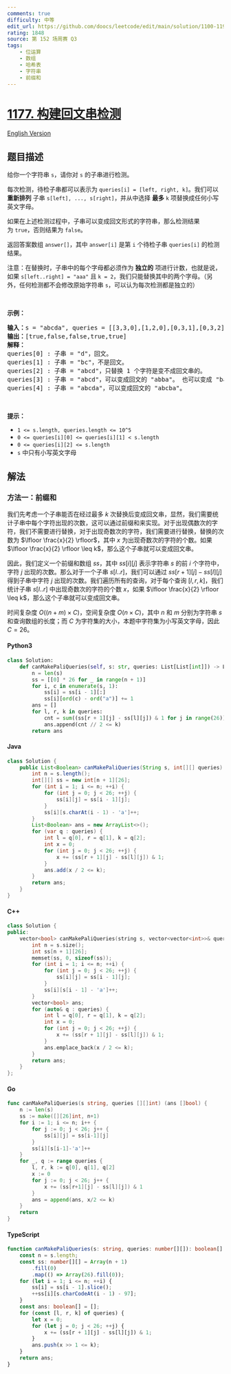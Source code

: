 ```yaml
---
comments: true
difficulty: 中等
edit_url: https://github.com/doocs/leetcode/edit/main/solution/1100-1199/1177.Can%20Make%20Palindrome%20from%20Substring/README.md
rating: 1848
source: 第 152 场周赛 Q3
tags:
    - 位运算
    - 数组
    - 哈希表
    - 字符串
    - 前缀和
---
```


<!-- problem:start -->

# [1177. 构建回文串检测](https://leetcode.cn/problems/can-make-palindrome-from-substring)

[English Version](/solution/1100-1199/1177.Can%20Make%20Palindrome%20from%20Substring/README_EN.md)

## 题目描述

<!-- description:start -->

<p>给你一个字符串&nbsp;<code>s</code>，请你对&nbsp;<code>s</code>&nbsp;的子串进行检测。</p>

<p>每次检测，待检子串都可以表示为&nbsp;<code>queries[i] = [left, right, k]</code>。我们可以 <strong>重新排列</strong> 子串&nbsp;<code>s[left], ..., s[right]</code>，并从中选择 <strong>最多</strong> <code>k</code>&nbsp;项替换成任何小写英文字母。&nbsp;</p>

<p>如果在上述检测过程中，子串可以变成回文形式的字符串，那么检测结果为&nbsp;<code>true</code>，否则结果为&nbsp;<code>false</code>。</p>

<p>返回答案数组&nbsp;<code>answer[]</code>，其中&nbsp;<code>answer[i]</code>&nbsp;是第&nbsp;<code>i</code>&nbsp;个待检子串&nbsp;<code>queries[i]</code>&nbsp;的检测结果。</p>

<p>注意：在替换时，子串中的每个字母都必须作为 <strong>独立的</strong> 项进行计数，也就是说，如果&nbsp;<code>s[left..right] = &quot;aaa&quot;</code>&nbsp;且&nbsp;<code>k = 2</code>，我们只能替换其中的两个字母。（另外，任何检测都不会修改原始字符串 <code>s</code>，可以认为每次检测都是独立的）</p>

<p>&nbsp;</p>

<p><strong>示例：</strong></p>

<pre><strong>输入：</strong>s = &quot;abcda&quot;, queries = [[3,3,0],[1,2,0],[0,3,1],[0,3,2],[0,4,1]]
<strong>输出：</strong>[true,false,false,true,true]
<strong>解释：</strong>
queries[0] : 子串 = &quot;d&quot;，回文。
queries[1] :&nbsp;子串 = &quot;bc&quot;，不是回文。
queries[2] :&nbsp;子串 = &quot;abcd&quot;，只替换 1 个字符是变不成回文串的。
queries[3] :&nbsp;子串 = &quot;abcd&quot;，可以变成回文的 &quot;abba&quot;。 也可以变成 &quot;baab&quot;，先重新排序变成 &quot;bacd&quot;，然后把 &quot;cd&quot; 替换为 &quot;ab&quot;。
queries[4] :&nbsp;子串 = &quot;abcda&quot;，可以变成回文的 &quot;abcba&quot;。
</pre>

<p>&nbsp;</p>

<p><strong>提示：</strong></p>

<ul>
	<li><code>1 &lt;= s.length,&nbsp;queries.length&nbsp;&lt;= 10^5</code></li>
	<li><code>0 &lt;= queries[i][0] &lt;= queries[i][1] &lt;&nbsp;s.length</code></li>
	<li><code>0 &lt;= queries[i][2] &lt;= s.length</code></li>
	<li><code>s</code> 中只有小写英文字母</li>
</ul>

<!-- description:end -->

## 解法

<!-- solution:start -->

### 方法一：前缀和

我们先考虑一个子串能否在经过最多 $k$ 次替换后变成回文串，显然，我们需要统计子串中每个字符出现的次数，这可以通过前缀和来实现。对于出现偶数次的字符，我们不需要进行替换，对于出现奇数次的字符，我们需要进行替换，替换的次数为 $\lfloor \frac{x}{2} \rfloor$，其中 $x$ 为出现奇数次的字符的个数。如果 $\lfloor \frac{x}{2} \rfloor \leq k$，那么这个子串就可以变成回文串。

因此，我们定义一个前缀和数组 $ss$，其中 $ss[i][j]$ 表示字符串 $s$ 的前 $i$ 个字符中，字符 $j$ 出现的次数。那么对于一个子串 $s[l..r]$，我们可以通过 $ss[r + 1][j] - ss[l][j]$ 得到子串中字符 $j$ 出现的次数。我们遍历所有的查询，对于每个查询 $[l, r, k]$，我们统计子串 $s[l..r]$ 中出现奇数次的字符的个数 $x$，如果 $\lfloor \frac{x}{2} \rfloor \leq k$，那么这个子串就可以变成回文串。

时间复杂度 $O((n + m) \times C)$，空间复杂度 $O(n \times C)$，其中 $n$ 和 $m$ 分别为字符串 $s$ 和查询数组的长度；而 $C$ 为字符集的大小，本题中字符集为小写英文字母，因此 $C = 26$。

<!-- tabs:start -->

#### Python3

```python
class Solution:
    def canMakePaliQueries(self, s: str, queries: List[List[int]]) -> List[bool]:
        n = len(s)
        ss = [[0] * 26 for _ in range(n + 1)]
        for i, c in enumerate(s, 1):
            ss[i] = ss[i - 1][:]
            ss[i][ord(c) - ord("a")] += 1
        ans = []
        for l, r, k in queries:
            cnt = sum((ss[r + 1][j] - ss[l][j]) & 1 for j in range(26))
            ans.append(cnt // 2 <= k)
        return ans
```

#### Java

```java
class Solution {
    public List<Boolean> canMakePaliQueries(String s, int[][] queries) {
        int n = s.length();
        int[][] ss = new int[n + 1][26];
        for (int i = 1; i <= n; ++i) {
            for (int j = 0; j < 26; ++j) {
                ss[i][j] = ss[i - 1][j];
            }
            ss[i][s.charAt(i - 1) - 'a']++;
        }
        List<Boolean> ans = new ArrayList<>();
        for (var q : queries) {
            int l = q[0], r = q[1], k = q[2];
            int x = 0;
            for (int j = 0; j < 26; ++j) {
                x += (ss[r + 1][j] - ss[l][j]) & 1;
            }
            ans.add(x / 2 <= k);
        }
        return ans;
    }
}
```

#### C++

```cpp
class Solution {
public:
    vector<bool> canMakePaliQueries(string s, vector<vector<int>>& queries) {
        int n = s.size();
        int ss[n + 1][26];
        memset(ss, 0, sizeof(ss));
        for (int i = 1; i <= n; ++i) {
            for (int j = 0; j < 26; ++j) {
                ss[i][j] = ss[i - 1][j];
            }
            ss[i][s[i - 1] - 'a']++;
        }
        vector<bool> ans;
        for (auto& q : queries) {
            int l = q[0], r = q[1], k = q[2];
            int x = 0;
            for (int j = 0; j < 26; ++j) {
                x += (ss[r + 1][j] - ss[l][j]) & 1;
            }
            ans.emplace_back(x / 2 <= k);
        }
        return ans;
    }
};
```

#### Go

```go
func canMakePaliQueries(s string, queries [][]int) (ans []bool) {
	n := len(s)
	ss := make([][26]int, n+1)
	for i := 1; i <= n; i++ {
		for j := 0; j < 26; j++ {
			ss[i][j] = ss[i-1][j]
		}
		ss[i][s[i-1]-'a']++
	}
	for _, q := range queries {
		l, r, k := q[0], q[1], q[2]
		x := 0
		for j := 0; j < 26; j++ {
			x += (ss[r+1][j] - ss[l][j]) & 1
		}
		ans = append(ans, x/2 <= k)
	}
	return
}
```

#### TypeScript

```ts
function canMakePaliQueries(s: string, queries: number[][]): boolean[] {
    const n = s.length;
    const ss: number[][] = Array(n + 1)
        .fill(0)
        .map(() => Array(26).fill(0));
    for (let i = 1; i <= n; ++i) {
        ss[i] = ss[i - 1].slice();
        ++ss[i][s.charCodeAt(i - 1) - 97];
    }
    const ans: boolean[] = [];
    for (const [l, r, k] of queries) {
        let x = 0;
        for (let j = 0; j < 26; ++j) {
            x += (ss[r + 1][j] - ss[l][j]) & 1;
        }
        ans.push(x >> 1 <= k);
    }
    return ans;
}
```

<!-- tabs:end -->

<!-- solution:end -->

<!-- problem:end -->
